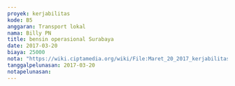 ```yaml
---
proyek: kerjabilitas
kode: B5
anggaran: Transport lokal
nama: Billy PN
title: bensin operasional Surabaya
date: 2017-03-20
biaya: 25000
nota: "https://wiki.ciptamedia.org/wiki/File:Maret_20_2017_kerjabilitas_B5_bensin_billy.jpg"
tanggalpelunasan: 2017-03-20
notapelunasan:
---
```

